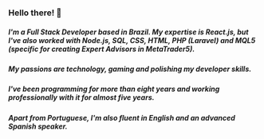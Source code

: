 ### Hello there! 👋

##### I'm a Full Stack Developer based in Brazil. My expertise is React.js, but I've also worked with Node.js, SQL, CSS, HTML, PHP (Laravel) and MQL5 (specific for creating Expert Advisors in MetaTrader5).

##### My passions are technology, gaming and polishing my developer skills.

##### I've been programming for more than eight years and working professionally with it for almost five years.

##### Apart from Portuguese, I'm also fluent in English and an advanced Spanish speaker.

<!--
**cemotterf/cemotterf** is a ✨ _special_ ✨ repository because its `README.md` (this file) appears on your GitHub profile.

Here are some ideas to get you started:

- 🔭 I’m currently working on ...
- 🌱 I’m currently learning ...
- 👯 I’m looking to collaborate on ...
- 🤔 I’m looking for help with ...
- 💬 Ask me about ...
- 📫 How to reach me: ...
- 😄 Pronouns: ...
- ⚡ Fun fact: ...
-->
